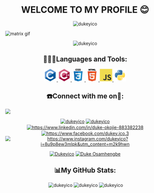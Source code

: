 <h1 align="center"> WELCOME TO MY PROFILE 😊</h1>

<div>
<p align="center"> <img src="https://komarev.com/ghpvc/?username=dukeyico&label=Profile%20views&color=0e75b6&style=plastic" alt="dukeyico" /> </p>
</div>

![matrix gif](https://user-images.githubusercontent.com/105244415/175542857-6727af07-e9b9-4458-b8e5-68c047f481f7.gif)

<p align="center">

  <img src="https://readme-typing-svg.herokuapp.com?color=1AF761&lines=WELCOME+TO+MY+PROFILE;I'M+DUKE+OKOJIE,;A+Tech+Enthusiast,+Developer,+Microsoft+Powerplatform+freelancer.;I'm+currently+learning+Linux,+visual+editor+and+Emacs.;Feel+free+to+contact+me+for+collaborations+and+all;Thank+you.&size=40&center=true&width=1550&height=100" alt="dukeyico">
</p>

<h2 align="center">👨🏻‍💻Languages and Tools:</h2>
<p align="center"> <a href="https://www.cprogramming.com/" target="_blank" rel="noreferrer"> <img src="https://raw.githubusercontent.com/devicons/devicon/master/icons/c/c-original.svg" alt="c" width="40" height="40"/> </a> <a href="https://www.w3schools.com/cpp/" target="_blank" rel="noreferrer"> <img src="https://raw.githubusercontent.com/devicons/devicon/master/icons/cplusplus/cplusplus-original.svg" alt="cplusplus" width="40" height="40"/> </a> <a href="https://www.w3schools.com/css/" target="_blank" rel="noreferrer"> <img src="https://raw.githubusercontent.com/devicons/devicon/master/icons/css3/css3-original-wordmark.svg" alt="css3" width="40" height="40"/> </a> <a href="https://www.w3.org/html/" target="_blank" rel="noreferrer"> <img src="https://raw.githubusercontent.com/devicons/devicon/master/icons/html5/html5-original-wordmark.svg" alt="html5" width="40" height="40"/> </a> <a href="https://developer.mozilla.org/en-US/docs/Web/JavaScript" target="_blank" rel="noreferrer"> <img src="https://raw.githubusercontent.com/devicons/devicon/master/icons/javascript/javascript-original.svg" alt="javascript" width="40" height="40"/> </a> <a href="https://www.python.org" target="_blank" rel="noreferrer"> <img src="https://raw.githubusercontent.com/devicons/devicon/master/icons/python/python-original.svg" alt="python" width="40" height="40"/> </a> </p>

<h2 align="center">☎️Connect with me on📲:</h2>
<img align="center" src='https://raw.githubusercontent.com/ShahriarShafin/ShahriarShafin/main/Assets/handshake.gif' width="100px">
<p align="center">
<a href="https://codepen.io/Dukeyico8124" target="blank"><img align="center" src="https://raw.githubusercontent.com/rahuldkjain/github-profile-readme-generator/master/src/images/icons/Social/codepen.svg" alt="dukeyico" height="30" width="40" /></a>
<a href="https://twitter.com/dukeyico" target="blank"><img align="center" src="https://raw.githubusercontent.com/rahuldkjain/github-profile-readme-generator/master/src/images/icons/Social/twitter.svg" alt="dukeyico" height="30" width="40" /></a>
<a href="https://linkedin.com/in/https://www.linkedin.com/in/duke-okojie-883382238" target="blank"><img align="center" src="https://raw.githubusercontent.com/rahuldkjain/github-profile-readme-generator/master/src/images/icons/Social/linked-in-alt.svg" alt="https://www.linkedin.com/in/duke-okojie-883382238" height="30" width="40" /></a>
<a href="https://fb.com/https://www.facebook.com/dukey.ico.3" target="blank"><img align="center" src="https://raw.githubusercontent.com/rahuldkjain/github-profile-readme-generator/master/src/images/icons/Social/facebook.svg" alt="https://www.facebook.com/dukey.ico.3" height="30" width="40" /></a>
<a href="https://instagram.com/https://www.instagram.com/dukeyico?i=8u9p8ew3mlpk&utm_content=m2k9hwn" target="blank"><img align="center" src="https://raw.githubusercontent.com/rahuldkjain/github-profile-readme-generator/master/src/images/icons/Social/instagram.svg" alt="https://www.instagram.com/dukeyico?i=8u9p8ew3mlpk&utm_content=m2k9hwn" height="30" width="40" /></a>
</p>
<p align="center">
<a href="https://t.me/Dukeyico"><img src="https://img.shields.io/badge/Telegram-2CA5E0?style=for-the-badge&logo=telegram&logoColor=white" alt="Dukeyico" height="30" width="50" /></a>
<a href=mailto:"dukeosamhengbe@gmail.com"><img src="https://img.shields.io/badge/Gmail-D14836?style=for-the-badge&logo=gmail&logoColor=white" alt="Duke Osamhengbe" height="30" width="50" /></a>
</p>

<h2 align="center">📊My GitHub Stats:</h2>
<p align="center">
&nbsp;<img src="https://github-readme-stats.vercel.app/api?username=dukeyico&show_icons=true&theme=dracula&hide_border=true&locale=en" alt="dukeyico" />
<img src="https://github-readme-stats.vercel.app/api/top-langs?username=dukeyico&show_icons=true&theme=dracula&bg_color=000000&hide_border=true&locale=en&layout=compact" alt="dukeyico" />
<img src="https://github-readme-streak-stats.herokuapp.com/?user=dukeyico&theme=dark" alt="dukeyico" />
</p>


